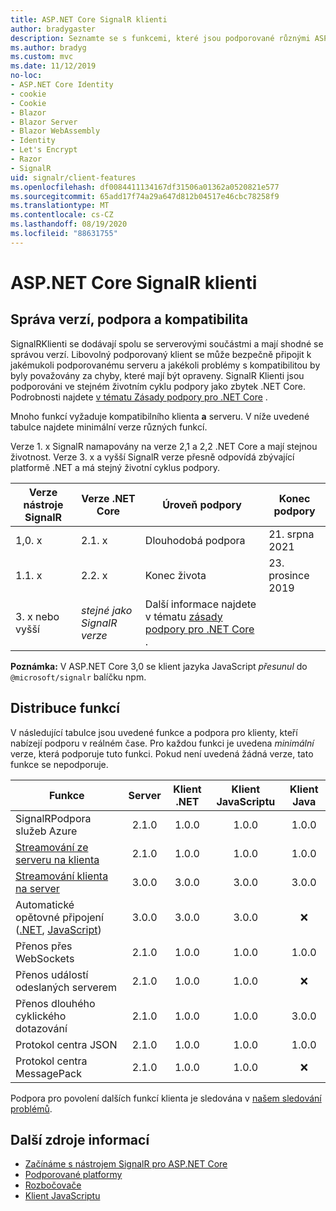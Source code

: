 ```yaml
---
title: ASP.NET Core SignalR klienti
author: bradygaster
description: Seznamte se s funkcemi, které jsou podporované různými ASP.NET Core SignalR klienty.
ms.author: bradyg
ms.custom: mvc
ms.date: 11/12/2019
no-loc:
- ASP.NET Core Identity
- cookie
- Cookie
- Blazor
- Blazor Server
- Blazor WebAssembly
- Identity
- Let's Encrypt
- Razor
- SignalR
uid: signalr/client-features
ms.openlocfilehash: df0084411134167df31506a01362a0520821e577
ms.sourcegitcommit: 65add17f74a29a647d812b04517e46cbc78258f9
ms.translationtype: MT
ms.contentlocale: cs-CZ
ms.lasthandoff: 08/19/2020
ms.locfileid: "88631755"
---
```

# <a name="aspnet-core-no-locsignalr-clients"></a>ASP.NET Core SignalR klienti

## <a name="versioning-support-and-compatibility"></a>Správa verzí, podpora a kompatibilita

SignalRKlienti se dodávají spolu se serverovými součástmi a mají shodné se správou verzí. Libovolný podporovaný klient se může bezpečně připojit k jakémukoli podporovanému serveru a jakékoli problémy s kompatibilitou by byly považovány za chyby, které mají být opraveny. SignalR Klienti jsou podporováni ve stejném životním cyklu podpory jako zbytek .NET Core. Podrobnosti najdete [v tématu Zásady podpory pro .NET Core](https://dotnet.microsoft.com/platform/support/policy/dotnet-core) .

Mnoho funkcí vyžaduje kompatibilního klienta **a** serveru. V níže uvedené tabulce najdete minimální verze různých funkcí.

Verze 1. x SignalR namapovány na verze 2,1 a 2,2 .NET Core a mají stejnou životnost. Verze 3. x a vyšší SignalR verze přesně odpovídá zbývající platformě .NET a má stejný životní cyklus podpory.

| Verze nástroje SignalR | Verze .NET Core | Úroveň podpory | Konec podpory |
| - | - | - | - |
| 1,0. x | 2.1. x | Dlouhodobá podpora | 21. srpna 2021 |
| 1.1. x | 2.2. x | Konec života | 23. prosince 2019 |
| 3. x nebo vyšší | *stejné jako SignalR verze* | Další informace najdete v tématu [zásady podpory pro .NET Core](https://dotnet.microsoft.com/platform/support/policy/dotnet-core) . |

**Poznámka:** V ASP.NET Core 3,0 se klient jazyka JavaScript *přesunul* do `@microsoft/signalr` balíčku npm.

## <a name="feature-distribution"></a>Distribuce funkcí

V následující tabulce jsou uvedené funkce a podpora pro klienty, kteří nabízejí podporu v reálném čase. Pro každou funkci je uvedena *minimální* verze, která podporuje tuto funkci. Pokud není uvedená žádná verze, tato funkce se nepodporuje.

| Funkce | Server | Klient .NET | Klient JavaScriptu | Klient Java |
| ---- | :-: | :-: | :-: | :-: |
| SignalRPodpora služeb Azure |2.1.0|1.0.0|1.0.0|1.0.0|
| [Streamování ze serveru na klienta](xref:signalr/streaming)          |2.1.0|1.0.0|1.0.0|1.0.0|
| [Streamování klienta na server](xref:signalr/streaming)          |3.0.0|3.0.0|3.0.0|3.0.0|
| Automatické opětovné připojení ([.NET](/aspnet/core/signalr/dotnet-client?view=aspnetcore-3.0&tabs=visual-studio#handle-lost-connection), [JavaScript](/aspnet/core/signalr/javascript-client?view=aspnetcore-3.0#reconnect-clients))          |3.0.0|3.0.0|3.0.0|❌|
| Přenos přes WebSockets |2.1.0|1.0.0|1.0.0|1.0.0|
| Přenos událostí odeslaných serverem |2.1.0|1.0.0|1.0.0|❌|
| Přenos dlouhého cyklického dotazování |2.1.0|1.0.0|1.0.0|3.0.0|
| Protokol centra JSON |2.1.0|1.0.0|1.0.0|1.0.0|
| Protokol centra MessagePack |2.1.0|1.0.0|1.0.0|❌|

Podpora pro povolení dalších funkcí klienta je sledována v [našem sledování problémů](https://github.com/dotnet/AspNetCore/issues).

## <a name="additional-resources"></a>Další zdroje informací

* [Začínáme s nástrojem SignalR pro ASP.NET Core](xref:tutorials/signalr)
* [Podporované platformy](xref:signalr/supported-platforms)
* [Rozbočovače](xref:signalr/hubs)
* [Klient JavaScriptu](xref:signalr/javascript-client)
